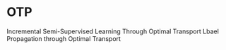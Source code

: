 # OTP
Incremental Semi-Supervised Learning Through Optimal Transport
Lbael Propagation through Optimal Transport
